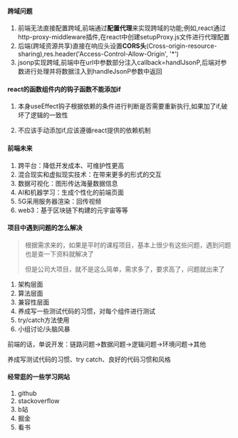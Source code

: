 #### 跨域问题

1. 前端无法直接配置跨域,前端通过**配置代理**来实现跨域的功能;例如,react通过http-proxy-middleware插件,在react中创建setupProxy.js文件进行代理配置
2. 后端(跨域资源共享)直接在响应头设置**CORS头**(Cross-origin-resource-sharing),res.header('Access-Control-Allow-Origin', '*')
3. jsonp实现跨域,前端中在url中参数部分注入callback=handlJsonP,后端对参数进行处理并将数据注入到handleJsonP参数中返回



#### react的函数组件内的钩子函数不能添加if

1. 本身useEffect钩子根据依赖的条件进行判断是否需要重新执行,如果加了if,破坏了逻辑的一致性

2. 不应该手动添加if,应该遵循react提供的依赖机制



#### 前端未来

1. 跨平台：降低开发成本、可维护性更高
2. 混合现实和虚拟现实技术：在带来更多的形式的交互
3. 数据可视化：图形传达海量数据信息
4. AI和机器学习：生成个性化的前端页面
5. 5G采用服务器渲染：回传视频
6. web3：基于区块链下构建的元宇宙等等



#### 项目中遇到问题的怎么解决

> 根据需求来的，如果是平时的课程项目，基本上很少有这些问题，遇到问题也是查一下资料就解决了
>
> 但是公司大项目，就不是这么简单，需求多了，要求高了，问题就出来了

1. 架构层面
2. 算法层面
3. 兼容性层面
4. 养成写一些测试代码的习惯，对每个组件进行测试
5. try/catch方法使用
6. 小组讨论/头脑风暴

前端的话，单说开发：链路问题->数据问题->逻辑问题->环境问题->其他

养成写测试代码的习惯、try catch、良好的代码习惯和风格



#### 经常逛的一些学习网站

1. github
2. stackoverflow
3. b站
4. 掘金
5. 看书